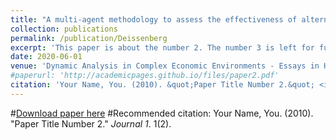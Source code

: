 ```yaml
---
title: "A multi-agent methodology to assess the effectiveness of alternative systemic-risk adjusted capital requirements"
collection: publications
permalink: /publication/Deissenberg
excerpt: 'This paper is about the number 2. The number 3 is left for future work.'
date: 2020-06-01
venue: 'Dynamic Analysis in Complex Economic Environments - Essays in Honor of Christophe Deissenberg'
#paperurl: 'http://academicpages.github.io/files/paper2.pdf'
citation: 'Your Name, You. (2010). &quot;Paper Title Number 2.&quot; <i>Journal 1</i>. 1(2).'
---
```


#[Download paper here](http://academicpages.github.io/files/paper2.pdf)
#Recommended citation: Your Name, You. (2010). "Paper Title Number 2." <i>Journal 1</i>. 1(2).